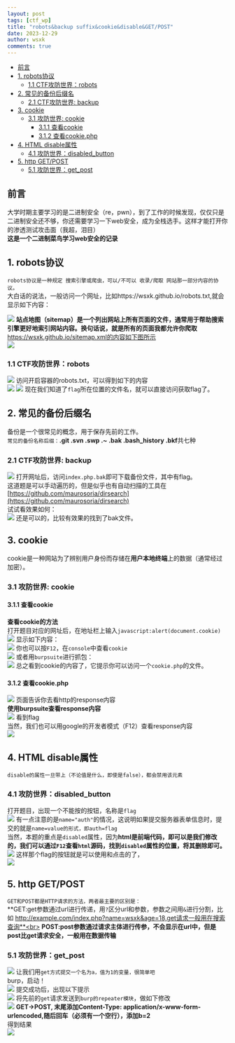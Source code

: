 ```yaml
---
layout: post
tags: [ctf_wp]
title: "robots&backup suffix&cookie&disable&GET/POST"
date: 2023-12-29
author: wsxk
comments: true
---
```


- [前言](#前言)
- [1. robots协议](#1-robots协议)
  - [1.1 CTF攻防世界：robots](#11-ctf攻防世界robots)
- [2. 常见的备份后缀名](#2-常见的备份后缀名)
  - [2.1 CTF攻防世界: backup](#21-ctf攻防世界-backup)
- [3. cookie](#3-cookie)
  - [3.1 攻防世界: cookie](#31-攻防世界-cookie)
    - [3.1.1 查看cookie](#311-查看cookie)
    - [3.1.2 查看cookie.php](#312-查看cookiephp)
- [4. HTML disable属性](#4-html-disable属性)
  - [4.1 攻防世界：disabled\_button](#41-攻防世界disabled_button)
- [5. http GET/POST](#5-http-getpost)
  - [5.1 攻防世界：get\_post](#51-攻防世界get_post)



## 前言<br>
大学时期主要学习的是二进制安全（re，pwn），到了工作的时候发现，仅仅只是二进制安全还不够，你还需要学习一下web安全，成为全栈选手。这样才能打开你的渗透测试攻击面（我超，泪目）<br>
**这是一个二进制菜鸟学习web安全的记录**<br>

## 1. robots协议<br>
`robots协议是一种规定 搜索引擎或爬虫，可以/不可以 收录/爬取 网站那一部分内容的协议。`<br>
大白话的说法，一般访问一个网址，比如https://wsxk.github.io/robots.txt,就会显示如下内容：<br>

![](https://raw.githubusercontent.com/wsxk/wsxk_pictures/main/2023-12-30/20231230112341.png)
**站点地图（sitemap）是一个列出网站上所有页面的文件，通常用于帮助搜索引擎更好地索引网站内容。换句话说，就是所有的页面我都允许你爬取**<br>
https://wsxk.github.io/sitemap.xml的内容如下图所示<br>
![](https://raw.githubusercontent.com/wsxk/wsxk_pictures/main/2023-12-30/20231230112459.png)

### 1.1 CTF攻防世界：robots<br>
![](https://raw.githubusercontent.com/wsxk/wsxk_pictures/main/2023-12-30/20231230112747.png)
访问开启容器的robots.txt，可以得到如下的内容<br>
![](https://raw.githubusercontent.com/wsxk/wsxk_pictures/main/2023-12-30/20231230112919.png)
![](https://raw.githubusercontent.com/wsxk/wsxk_pictures/main/2023-12-30/20231230112958.png)
现在我们知道了`flag`所在位置的文件名，就可以直接访问获取flag了。<br>

## 2. 常见的备份后缀名<br>
备份是一个很常见的概念，用于保存先前的工作。<br>
`常见的备份名称后缀：`**.git .svn .swp .~ .bak .bash_history .bkf**共七种<br>
### 2.1 CTF攻防世界: backup<br>
![](https://raw.githubusercontent.com/wsxk/wsxk_pictures/main/2023-12-30/20231230130636.png)
打开网址后，访问`index.php.bak`即可下载备份文件，其中有flag。<br>
这道题是可以手动遍历的，但是似乎也有自动扫描的工具在[https://github.com/maurosoria/dirsearch](https://github.com/maurosoria/dirsearch)<br>
试试看效果如何：<br>
![](https://raw.githubusercontent.com/wsxk/wsxk_pictures/main/2023-12-30/20231230134552.png)
还是可以的，比较有效果的找到了bak文件。<br>

## 3. cookie<br>
cookie是一种网站为了辨别用户身份而存储在**用户本地终端**上的数据（通常经过加密）。<br>
### 3.1 攻防世界: cookie<br>
#### 3.1.1 查看cookie<br>
**查看cookie的方法**<br>
打开题目对应的网址后，在地址栏上输入`javascript:alert(document.cookie)`<br>
![](https://raw.githubusercontent.com/wsxk/wsxk_pictures/main/2023-12-30/20231231112812.png)
显示如下内容：<br>
![](https://raw.githubusercontent.com/wsxk/wsxk_pictures/main/2023-12-30/20231231112832.png)
你也可以按`F12`，在`console`中查看`cookie`<br>
![](https://raw.githubusercontent.com/wsxk/wsxk_pictures/main/2023-12-30/20231231112922.png)
或者用`burpsuite`进行抓包：<br>
![](https://raw.githubusercontent.com/wsxk/wsxk_pictures/main/2023-12-30/20231231113000.png)
总之看到cookie的内容了，它提示你可以访问一个`cookie.php`的文件。<br>
#### 3.1.2 查看cookie.php<br>
![](https://raw.githubusercontent.com/wsxk/wsxk_pictures/main/2023-12-30/20231231113132.png)
页面告诉你去看http的response内容<br>
**使用burpsuite查看response内容**<br>
![](https://raw.githubusercontent.com/wsxk/wsxk_pictures/main/2023-12-30/20231231113422.png)
看到flag<br>
当然，我们也可以用google的开发者模式（F12）查看response内容<br>
![](https://raw.githubusercontent.com/wsxk/wsxk_pictures/main/2023-12-30/20231231113725.png)

## 4. HTML disable属性<br>
`disable的属性一旦带上（不论值是什么，即使是false），都会禁用该元素`<br>
### 4.1 攻防世界：disabled_button<br>
打开题目，出现一个不能按的按钮，名称是`flag`<br>
![](https://raw.githubusercontent.com/wsxk/wsxk_pictures/main/2023-12-30/20240101134012.png)
有一点注意的是`name="auth"`的情况，这说明如果提交服务器表单信息时，提交的就是`name=value的形式，即auth=flag`<br>
当然，本题的重点是`disabled`属性，因为**html是前端代码，即可以是我们修改的，我们可以通过`F12`查看`html`源码，找到`disabled`属性的位置，将其删除即可。**<br>
![](https://raw.githubusercontent.com/wsxk/wsxk_pictures/main/2023-12-30/20240101134304.png)
这样那个flag的按钮就是可以使用和点击的了，<br>
![](https://raw.githubusercontent.com/wsxk/wsxk_pictures/main/2023-12-30/20240101134331.png)

## 5. http GET/POST<br>
`GET和POST都是HTTP请求的方法，两者最主要的区别是：`<br>
**GET:get参数通过url进行传递，用`?`区分url和参数，参数之间用`&`进行分割，比如 http://example.com/index.php?name=wsxk&age=18,get请求一般用在搜索查询**<br>
**POST:post参数通过请求主体进行传参，不会显示在url中，但是post比get请求安全，一般用在数据传输**<br>
### 5.1 攻防世界：get_post<br>
![](https://raw.githubusercontent.com/wsxk/wsxk_pictures/main/2023-12-30/20240102213428.png)
让我们用`get方式提交一个名为a，值为1的变量，很简单吧`<br>
burp，启动！<br>
![](https://raw.githubusercontent.com/wsxk/wsxk_pictures/main/2023-12-30/20240102213544.png)
提交成功后，出现以下提示<br>
![](https://raw.githubusercontent.com/wsxk/wsxk_pictures/main/2023-12-30/20240102213704.png)
将先前的`get`请求发送到`burp的repeater模块`，做如下修改<br>
![](https://raw.githubusercontent.com/wsxk/wsxk_pictures/main/2023-12-30/%E5%B1%8F%E5%B9%95%E6%88%AA%E5%9B%BE%202024-01-02%20214005.png)
**GET->POST, 末尾添加Content-Type: application/x-www-form-urlencoded,随后回车（必须有一个空行），添加b=2**<br>
得到结果<br>
![](https://raw.githubusercontent.com/wsxk/wsxk_pictures/main/2023-12-30/20240102214229.png)
<br>